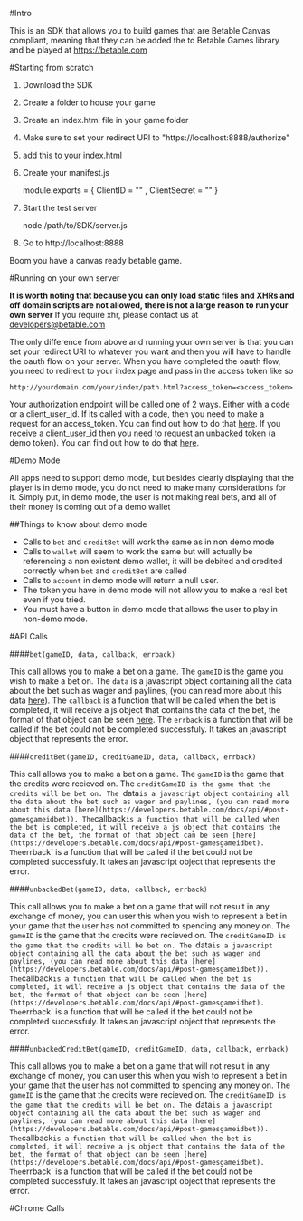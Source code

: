 

#Intro

This is an SDK that allows you to build games that are Betable Canvas compliant, meaning that they can be added the to Betable Games library and be played at https://betable.com

#Starting from scratch

1. Download the SDK
2. Create a folder to house your game
3. Create an index.html file in your game folder
4. Make sure to set your redirect URI to "https://localhost:8888/authorize"
5. add this to your index.html

    <script src="/betable.js"></script>
    <script>
        var betable = Betable("<YOUR CLIENT ID>")
        if (betable.authorized) {
            //Start the game
        } else {
            betable.authorize("https://localhost:8888/authorize")
        }
    </script>

6. Create your manifest.js

    module.exports = {
        ClientID = "<YOUR CLIENT ID>"
      , ClientSecret = "<YOUR CLIENT SECRET>"
    }



7. Start the test server

    node /path/to/SDK/server.js

8. Go to http://localhost:8888

Boom you have a canvas ready betable game.

#Running on your own server

**It is worth noting that because you can only load static files and XHRs and off domain scripts are not allowed, there is not a large reason to run your own server** If you require xhr, please contact us at [developers@betable.com](mailto:developers@betable.com?Subject=Requesting%20permission%20for%20offsite%20XHR%20and%20Script%20loading%20on%20betable%20canvas&Body=State%20which%20calls%20you%20need%20and%20why...)

The only difference from above and running your own server is that you can set your redirect URI to whatever you want and then you will have to handle the oauth flow on your server. When you have completed the oauth flow, you need to redirect to your index page and pass in the access token like so 

    http://yourdomain.com/your/index/path.html?access_token=<access_token>

Your authorization endpoint will be called one of 2 ways. Either with a code or a client_user_id. If its called with a code, then you need to make a request for an access_token. You can find out how to do that [here](https://developers.betable.com/docs/api/#authentication). If you receive a client_user_id then you need to request an unbacked token (a demo token). You can find out how to do that [here](https://developers.betable.com/docs/api/features/#unbacked-bets).


#Demo Mode

All apps need to support demo mode, but besides clearly displaying that the player is in demo mode, you do not need to make many considerations for it. Simply put, in demo mode, the user is not making real bets, and all of their money is coming out of a demo wallet

##Things to know about demo mode

* Calls to `bet` and `creditBet` will work the same as in non demo mode
* Calls to `wallet` will seem to work the same but will actually be referencing a non existent demo wallet, it will be debited and credited correctly when `bet` and `creditBet` are called
* Calls to `account` in demo mode will return a null user.
* The token you have in demo mode will not allow you to make a real bet even if you tried.
* You must have a button in demo mode that allows the user to play in non-demo mode.

#API Calls

####`bet(gameID, data, callback, errback)`

This call allows you to make a bet on a game. The `gameID` is the game you wish to make a bet on. The `data` is a javascript object containing all the data about the bet such as wager and paylines, (you can read more about this data [here](https://developers.betable.com/docs/api/#post-gamesgameidbet)). The `callback` is a function that will be called when the bet is completed, it will receive a js object that contains the data of the bet, the format of that object can be seen [here](https://developers.betable.com/docs/api/#post-gamesgameidbet). The `errback` is a function that will be called if the bet could not be completed successfuly. It takes an javascript object that represents the error.

####`creditBet(gameID, creditGameID, data, callback, errback)`

This call allows you to make a bet on a game. The `gameID` is the game that the credits were recieved on. The `creditGameID is the game that the credits will be bet on. The `data` is a javascript object containing all the data about the bet such as wager and paylines, (you can read more about this data [here](https://developers.betable.com/docs/api/#post-gamesgameidbet)). The `callback` is a function that will be called when the bet is completed, it will receive a js object that contains the data of the bet, the format of that object can be seen [here](https://developers.betable.com/docs/api/#post-gamesgameidbet). The `errback` is a function that will be called if the bet could not be completed successfuly. It takes an javascript object that represents the error.

####`unbackedBet(gameID, data, callback, errback)`

This call allows you to make a bet on a game that will not result in any exchange of money, you can user this when you wish to represent a bet in your game that the user has not committed to spending any money on. The `gameID` is the game that the credits were recieved on. The `creditGameID is the game that the credits will be bet on. The `data` is a javascript object containing all the data about the bet such as wager and paylines, (you can read more about this data [here](https://developers.betable.com/docs/api/#post-gamesgameidbet)). The `callback` is a function that will be called when the bet is completed, it will receive a js object that contains the data of the bet, the format of that object can be seen [here](https://developers.betable.com/docs/api/#post-gamesgameidbet). The `errback` is a function that will be called if the bet could not be completed successfuly. It takes an javascript object that represents the error.

####`unbackedCreditBet(gameID, creditGameID, data, callback, errback)`

This call allows you to make a bet on a game that will not result in any exchange of money, you can user this when you wish to represent a bet in your game that the user has not committed to spending any money on. The `gameID` is the game that the credits were recieved on. The `creditGameID is the game that the credits will be bet on. The `data` is a javascript object containing all the data about the bet such as wager and paylines, (you can read more about this data [here](https://developers.betable.com/docs/api/#post-gamesgameidbet)). The `callback` is a function that will be called when the bet is completed, it will receive a js object that contains the data of the bet, the format of that object can be seen [here](https://developers.betable.com/docs/api/#post-gamesgameidbet). The `errback` is a function that will be called if the bet could not be completed successfuly. It takes an javascript object that represents the error.

#Chrome Calls
